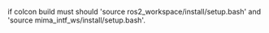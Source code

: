 if colcon build must should 'source ros2_workspace/install/setup.bash' and 'source mima_intf_ws/install/setup.bash'.
